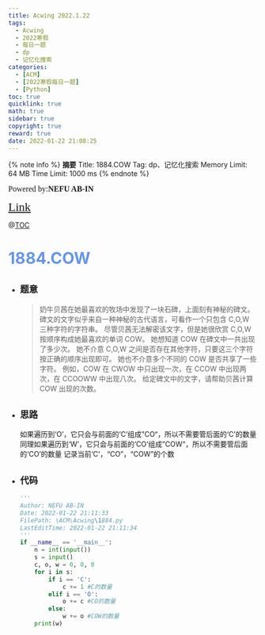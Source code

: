 ```yaml
---
title: Acwing 2022.1.22
tags:
  - Acwing
  - 2022寒假
  - 每日一题
  - dp
  - 记忆化搜索
categories:
  - [ACM]
  - [2022寒假每日一题]
  - [Python]
toc: true
quicklink: true
math: true
sidebar: true
copyright: true
reward: true
date: 2022-01-22 21:08:25
---
```



{% note info %}
**摘要**
Title: 1884.COW
Tag: dp、记忆化搜索
Memory Limit: 64 MB
Time Limit: 1000 ms
{% endnote %}
<!-- more -->

<font size=3 face=楷体>Powered by:**NEFU AB-IN**</font>

<font color=#FFA500 size=5 face=楷体>[Link](https://www.acwing.com/problem/content/description/1886/)</font>

@[TOC](文章目录)

# <font color=#6495ED size=6>1884.COW</font>

* ## <font size=4 face=粗体>题意</font>

  >奶牛贝茜在她最喜欢的牧场中发现了一块石碑，上面刻有神秘的碑文。
  >碑文的文字似乎来自一种神秘的古代语言，可看作一个只包含 C,O,W 三种字符的字符串。
  >尽管贝茜无法解密该文字，但是她很欣赏 C,O,W 按顺序构成她最喜欢的单词 COW。
  >她想知道 COW 在碑文中一共出现了多少次。
  >她不介意 C,O,W 之间是否存在其他字符，只要这三个字符按正确的顺序出现即可。
  >她也不介意多个不同的 COW 是否共享了一些字符。
  >例如，COW 在 CWOW 中只出现一次，在 CCOW 中出现两次，在 CCOOWW 中出现八次。
  >给定碑文中的文字，请帮助贝茜计算 COW 出现的次数。

* ## <font size=4 face=粗体>思路</font>

  如果遍历到‘O’，它只会与前面的‘C’组成”CO“，所以不需要管后面的‘C’的数量
  同理如果遍历到‘W’，它只会与前面的‘CO’组成”COW“，所以不需要管后面的‘CO’的数量
  记录当前‘C’，“CO”，“COW”的个数

* ## <font size=4 face=粗体>代码</font>

  ```python
  '''
  Author: NEFU AB-IN
  Date: 2022-01-22 21:11:33
  FilePath: \ACM\Acwing\1884.py
  LastEditTime: 2022-01-22 21:11:34
  '''
  if __name__ == '__main__':
      n = int(input())
      s = input()
      c, o, w = 0, 0, 0
      for i in s:
          if i == 'C':
              c += 1 #C的数量
          elif i == 'O':
              o += c #CO的数量
          else:
              w += o #COW的数量
      print(w)
  ```
  